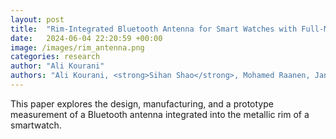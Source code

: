 ```yaml
---
layout: post
title:  "Rim-Integrated Bluetooth Antenna for Smart Watches with Full-Metallic Structure"
date:   2024-06-04 22:20:59 +00:00
image: /images/rim_antenna.png
categories: research
author: "Ali Kourani"
authors: "Ali Kourani, <strong>Sihan Shao</strong>, Mohamed Raanen, Jan Bergman, Rasmus Luomaniemi, Jari Holopainen"
---
```

This paper explores the design, manufacturing, and a prototype measurement of a Bluetooth antenna integrated into the metallic rim of a smartwatch.
